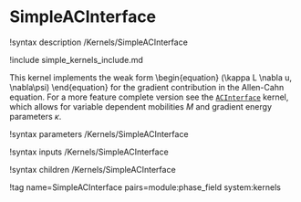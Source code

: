 # SimpleACInterface

!syntax description /Kernels/SimpleACInterface

!include simple_kernels_include.md

This kernel implements the weak form
\begin{equation}
(\kappa L \nabla u, \nabla\psi)
\end{equation}
for the gradient contribution in the Allen-Cahn equation. For a more feature complete
version see the [`ACInterface`](/ACInterface.md) kernel, which allows for variable
dependent mobilities $M$ and gradient energy parameters $\kappa$.

!syntax parameters /Kernels/SimpleACInterface

!syntax inputs /Kernels/SimpleACInterface

!syntax children /Kernels/SimpleACInterface

!tag name=SimpleACInterface pairs=module:phase_field system:kernels
